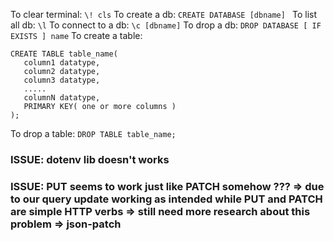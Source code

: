 To clear terminal: ```\! cls```
To create a db: ```CREATE DATABASE [dbname] ```
To list all db: ``` \l ```
To connect to a db: ``` \c [dbname] ```
To drop a db: ```DROP DATABASE [ IF EXISTS ] name```
To create a table: 
```
CREATE TABLE table_name(
   column1 datatype,
   column2 datatype,
   column3 datatype,
   .....
   columnN datatype,
   PRIMARY KEY( one or more columns )
);
```
To drop a table: ```DROP TABLE table_name;```

### ISSUE: dotenv lib doesn't works
### ISSUE: PUT seems to work just like PATCH somehow ??? => due to our query update working as intended while PUT and PATCH are simple HTTP verbs => still need more research about this problem => json-patch
